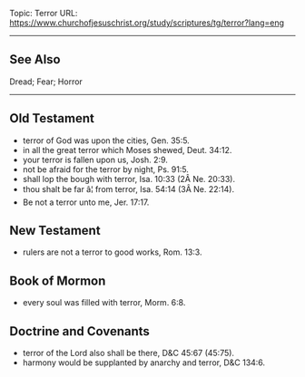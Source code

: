 Topic: Terror
URL: https://www.churchofjesuschrist.org/study/scriptures/tg/terror?lang=eng

---

## See Also

Dread; Fear; Horror

---

## Old Testament

- terror of God was upon the cities, Gen. 35:5.
- in all the great terror which Moses shewed, Deut. 34:12.
- your terror is fallen upon us, Josh. 2:9.
- not be afraid for the terror by night, Ps. 91:5.
- shall lop the bough with terror, Isa. 10:33 (2Â Ne. 20:33).
- thou shalt be far â¦ from terror, Isa. 54:14 (3Â Ne. 22:14).
- Be not a terror unto me, Jer. 17:17.

## New Testament

- rulers are not a terror to good works, Rom. 13:3.

## Book of Mormon

- every soul was filled with terror, Morm. 6:8.

## Doctrine and Covenants

- terror of the Lord also shall be there, D&C 45:67 (45:75).
- harmony would be supplanted by anarchy and terror, D&C 134:6.

